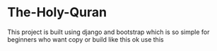 # The-Holy-Quran
This project is built using django and bootstrap which is so simple for beginners who want copy or build like this  ok use this
